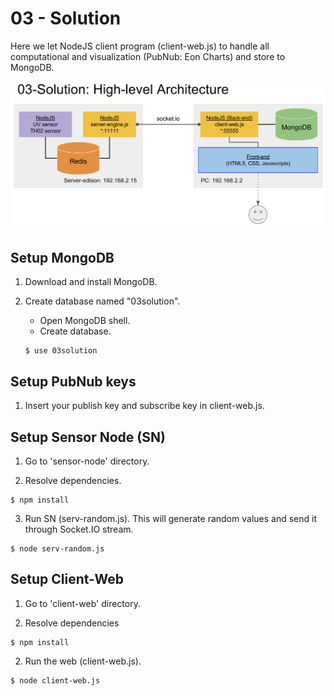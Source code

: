 03 - Solution
=============
Here we let NodeJS client program (client-web.js) to handle all computational and visualization (PubNub: Eon Charts) and store to MongoDB.

![Alt text](./img/03-solution.png?)

Setup MongoDB
-------------
1. Download and install MongoDB.

2. Create database named "03solution".
	* Open MongoDB shell.
	* Create database.

	```
	$ use 03solution
	```

Setup PubNub keys
-----------------
1. Insert your publish key and subscribe key in client-web.js.

Setup Sensor Node (SN)
----------------------
1. Go to 'sensor-node' directory.

2. Resolve dependencies.
```
$ npm install
```

3. Run SN (serv-random.js). This will generate random values and send it through Socket.IO stream.
```
$ node serv-random.js
``` 

Setup Client-Web
----------------
1. Go to 'client-web' directory.

2. Resolve dependencies
```
$ npm install 
```

2. Run the web (client-web.js). 
```
$ node client-web.js
```